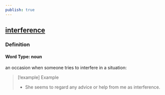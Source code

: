 ```yaml
---
publish: true
---
```


## [interference](https://dictionary.cambridge.org/dictionary/english/interference)

### Definition
#### Word Type: noun
an occasion when someone tries to interfere in a situation:

>[!example] Example
> - She seems to regard any advice or help from me as interference.
